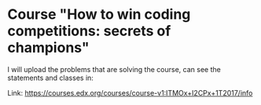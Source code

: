 Course "How to win coding competitions: secrets of champions"
=============================================================

I will upload the problems that are solving the course, can see the statements
and classes in:

Link: https://courses.edx.org/courses/course-v1:ITMOx+I2CPx+1T2017/info
